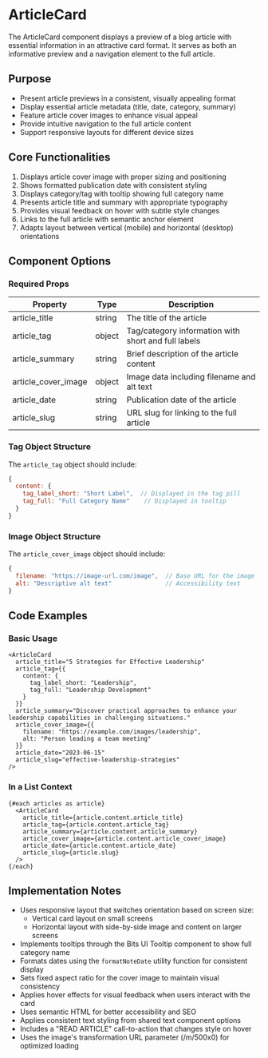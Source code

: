 # ArticleCard

The ArticleCard component displays a preview of a blog article with essential information in an attractive card format. It serves as both an informative preview and a navigation element to the full article.

## Purpose

- Present article previews in a consistent, visually appealing format
- Display essential article metadata (title, date, category, summary)
- Feature article cover images to enhance visual appeal
- Provide intuitive navigation to the full article content
- Support responsive layouts for different device sizes

## Core Functionalities

1. Displays article cover image with proper sizing and positioning
2. Shows formatted publication date with consistent styling
3. Displays category/tag with tooltip showing full category name
4. Presents article title and summary with appropriate typography
5. Provides visual feedback on hover with subtle style changes
6. Links to the full article with semantic anchor element
7. Adapts layout between vertical (mobile) and horizontal (desktop) orientations

## Component Options

### Required Props

| Property | Type | Description |
|----------|------|-------------|
| article_title | string | The title of the article |
| article_tag | object | Tag/category information with short and full labels |
| article_summary | string | Brief description of the article content |
| article_cover_image | object | Image data including filename and alt text |
| article_date | string | Publication date of the article |
| article_slug | string | URL slug for linking to the full article |

### Tag Object Structure

The `article_tag` object should include:
```javascript
{
  content: {
    tag_label_short: "Short Label",  // Displayed in the tag pill
    tag_full: "Full Category Name"    // Displayed in tooltip
  }
}
```

### Image Object Structure

The `article_cover_image` object should include:
```javascript
{
  filename: "https://image-url.com/image",  // Base URL for the image
  alt: "Descriptive alt text"               // Accessibility text
}
```

## Code Examples

### Basic Usage

```svelte
<ArticleCard
  article_title="5 Strategies for Effective Leadership"
  article_tag={{
    content: {
      tag_label_short: "Leadership",
      tag_full: "Leadership Development"
    }
  }}
  article_summary="Discover practical approaches to enhance your leadership capabilities in challenging situations."
  article_cover_image={{
    filename: "https://example.com/images/leadership",
    alt: "Person leading a team meeting"
  }}
  article_date="2023-06-15"
  article_slug="effective-leadership-strategies"
/>
```

### In a List Context

```svelte
{#each articles as article}
  <ArticleCard
    article_title={article.content.article_title}
    article_tag={article.content.article_tag}
    article_summary={article.content.article_summary}
    article_cover_image={article.content.article_cover_image}
    article_date={article.content.article_date}
    article_slug={article.slug}
  />
{/each}
```

## Implementation Notes

- Uses responsive layout that switches orientation based on screen size:
  - Vertical card layout on small screens
  - Horizontal layout with side-by-side image and content on larger screens
- Implements tooltips through the Bits UI Tooltip component to show full category name
- Formats dates using the `formatNoteDate` utility function for consistent display
- Sets fixed aspect ratio for the cover image to maintain visual consistency
- Applies hover effects for visual feedback when users interact with the card
- Uses semantic HTML for better accessibility and SEO
- Applies consistent text styling from shared text component options
- Includes a "READ ARTICLE" call-to-action that changes style on hover
- Uses the image's transformation URL parameter (/m/500x0) for optimized loading